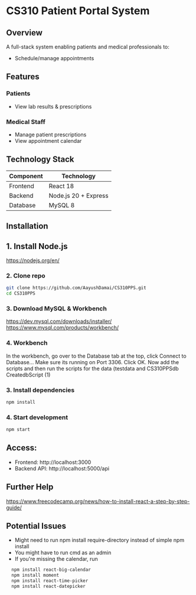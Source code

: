 # CS310 Patient Portal System  

## Overview  
A full-stack system enabling patients and medical professionals to:  
* Schedule/manage appointments  

## Features  
### Patients  
- View lab results & prescriptions  


### Medical Staff  
- Manage patient prescriptions  
- View appointment calendar  


## Technology Stack  
| Component       | Technology          |  
|-----------------|---------------------|  
| Frontend        | React 18            |  
| Backend         | Node.js 20 + Express|  
| Database        | MySQL 8             |   

## Installation  

## 1. Install Node.js
https://nodejs.org/en/

### 2. Clone repo
```bash    
git clone https://github.com/AayushDamai/CS310PPS.git  
cd CS310PPS  
```
### 3. Download MySQL & Workbench

https://dev.mysql.com/downloads/installer/
https://www.mysql.com/products/workbench/

### 4. Workbench
In the workbench, go over to the Database tab at the top, click Connect to Database... Make sure its running on Port 3306. Click OK. Now add the scripts and then run the scripts for the data (testdata and CS310PPSdb CreatedbScript (1)

### 3. Install dependencies
```bash
npm install
```
### 4. Start development
```bash
npm start
```

## Access:
- Frontend: http://localhost:3000 
- Backend API: http://localhost:5000/api


## Further Help
https://www.freecodecamp.org/news/how-to-install-react-a-step-by-step-guide/ 
## Potential Issues
- Might need to run npm install require-directory instead of simple npm install 
- You might have to run cmd as an admin
- If you're missing the calendar, run
```bash
  npm install react-big-calendar
  npm install moment
  npm install react-time-picker
  npm install react-datepicker
```
